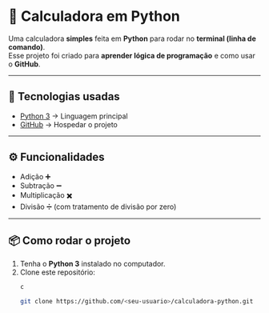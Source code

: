 # 🧮 Calculadora em Python

Uma calculadora **simples** feita em **Python** para rodar no **terminal (linha de comando)**.  
Esse projeto foi criado para **aprender lógica de programação** e como usar o **GitHub**.

---

## 🚀 Tecnologias usadas
- [Python 3](https://www.python.org/) → Linguagem principal  
- [GitHub](https://github.com/) → Hospedar o projeto  

---

## ⚙️ Funcionalidades
- Adição ➕  
- Subtração ➖  
- Multiplicação ✖️  
- Divisão ➗ (com tratamento de divisão por zero)  

---

## 📦 Como rodar o projeto
1. Tenha o **Python 3** instalado no computador.  
2. Clone este repositório:
   ```bash
   c
   
   git clone https://github.com/<seu-usuario>/calculadora-python.git
